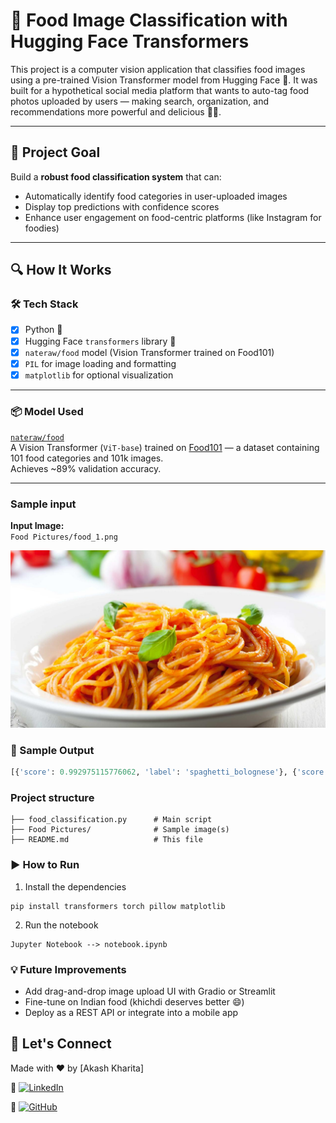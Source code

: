 # 🍕 Food Image Classification with Hugging Face Transformers

This project is a computer vision application that classifies food images using a pre-trained Vision Transformer model from Hugging Face 🤖. It was built for a hypothetical social media platform that wants to auto-tag food photos uploaded by users — making search, organization, and recommendations more powerful and delicious 🍲✨.

---

## 🚀 Project Goal

Build a **robust food classification system** that can:
- Automatically identify food categories in user-uploaded images
- Display top predictions with confidence scores
- Enhance user engagement on food-centric platforms (like Instagram for foodies)

---

## 🔍 How It Works

### 🛠️ Tech Stack
- [x] Python 🐍
- [x] Hugging Face `transformers` library 🤗
- [x] `nateraw/food` model (Vision Transformer trained on Food101)
- [x] `PIL` for image loading and formatting
- [x] `matplotlib` for optional visualization

---

### 📦 Model Used

[`nateraw/food`](https://huggingface.co/nateraw/food)  
A Vision Transformer (`ViT-base`) trained on [Food101](https://data.vision.ee.ethz.ch/cvl/datasets_extra/food-101/) — a dataset containing 101 food categories and 101k images.  
Achieves ~89% validation accuracy.

---

### Sample input
**Input Image:**  
`Food Pictures/food_1.png`

![Sample Food Image](Food%20Pictures/food_1.png)

### 🧪 Sample Output

```python
[{'score': 0.992975115776062, 'label': 'spaghetti_bolognese'}, {'score': 0.0026719518937170506, 'label': 'spaghetti_carbonara'}, {'score': 0.0002339343773201108, 'label': 'ravioli'}, {'score': 0.00018298211216460913, 'label': 'pad_thai'}, {'score': 9.571584814693779e-05, 'label': 'ramen'}]
```


### Project structure
```
├── food_classification.py      # Main script
├── Food Pictures/              # Sample image(s)
├── README.md                   # This file
```


###  ▶️ How to Run
1. Install the dependencies

```
pip install transformers torch pillow matplotlib
```

2. Run the notebook
```
Jupyter Notebook --> notebook.ipynb
```

### 💡 Future Improvements

- Add drag-and-drop image upload UI with Gradio or Streamlit
- Fine-tune on Indian food (khichdi deserves better 😄)
- Deploy as a REST API or integrate into a mobile app



## 🤝 Let's Connect
Made with ❤️ by [Akash Kharita]

🔗 [![LinkedIn](https://img.shields.io/badge/LinkedIn-blue?style=flat&logo=linkedin)](https://www.linkedin.com/in/akash-k-609b12361/)

🐙 [![GitHub](https://img.shields.io/badge/GitHub-black?style=flat&logo=github)](https://github.com/Akashkharita)
